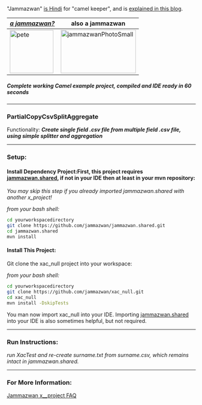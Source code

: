 "Jammazwan" [is Hindi](href="https://books.google.com/books?id=_kWROaer5UsC&amp;pg=PA1138&amp;lpg=PA1138&amp;dq=jammazwan+camel+keeper+hindi&amp;source=bl&amp;ots=7FaF5BXK_F&amp;sig=Cg-U5ORP3dHrFycaCFvo34GdpZ0&amp;hl=en&amp;sa=X&amp;ved=0ahUKEwj8v4OV3YbNAhVjpIMKHSYUB_oQ6AEIHDAA#v=onepage&amp;q=jammazwan%20camel%20keeper%20hindi&amp;f=false) for "camel keeper", and is [explained in this blog](https://betterologist.net/2016/05/jammazwan-projects-for-learning-apache-camel/).

|[**_a jammazwan?_**](https://betterologist.net/2016/06/jammazwan-for-hire/)|also a jammazwan|
| --- | --- |
|<img class="style-svg" src="https://betterologist.net/wp-content/uploads/2016/05/pete-300x297.jpg" alt="pete" width="116" height="115" />|<img class="style-svg" src="https://betterologist.net/wp-content/uploads/2016/05/jammazwanPhotoSmall.png" alt="jammazwanPhotoSmall" width="200" height="116" />|

##### Complete working Camel example project, compiled and IDE ready in 60 seconds
---

### PartialCopyCsvSplitAggregate 

Functionality: **_Create single field .csv file from multiple field .csv file, using simple splitter and aggregation_**

---

### Setup: 

#### Install Dependency Project:First, this project requires [jammazwan.shared](https://github.com/jammazwan/jammazwan.shared), if not in your IDE then at least in your mvn repository:

_You may skip this step if you already imported jammazwan.shared with another x_project!_

_from your bash shell:_

```bash
cd yourworkspacedirectory
git clone https://github.com/jammazwan/jammazwan.shared.git
cd jammazwan.shared
mvn install
```

#### Install This Project:

Git clone the xac_null project into your workspace:

_from your bash shell:_

```bash
cd yourworkspacedirectory
git clone https://github.com/jammazwan/xac_null.git
cd xac_null
mvn install -DskipTests
```

You man now import xac_null into your IDE.
Importing [jammazwan.shared](https://github.com/jammazwan/jammazwan.shared) into your IDE is also sometimes helpful, but not required.



---

### Run Instructions:

_run XacTest and re-create surname.txt from surname.csv, which remains intact in jammazwan.shared._

---

### For More Information:

[Jammazwan x__project FAQ](https://betterologist.net/2016/06/jammazwan-faq/)